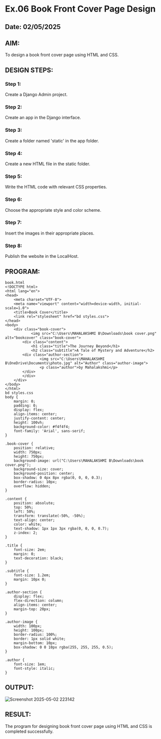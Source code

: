 # Ex.06 Book Front Cover Page Design
## Date: 02/05/2025

## AIM:
To design a book front cover page using HTML and CSS.

## DESIGN STEPS:

### Step 1:
Create a Django Admin project.

### Step 2:
Create an app in the Django interface.

### Step 3:
Create a folder named 'static' in the app folder.

### Step 4:
Create a new HTML file in the static folder.

### Step 5:
Write the HTML code with relevant CSS properties.

### Step 6:
Choose the appropriate style and color scheme.

### Step 7:
Insert the images in their appropriate places.

### Step 8:
Publish the website in the LocalHost.

## PROGRAM:
```
book.html
<!DOCTYPE html>
<html lang="en">
<head>
    <meta charset="UTF-8">
    <meta name="viewport" content="width=device-width, initial-scale=1.0">
    <title>Book Cover</title>
    <link rel="stylesheet" href="bd styles.css">
</head>
<body>
    <div class="book-cover">
            <img src="C:\Users\MAHALAKSHMI B\Downloads\book cover.png" alt="bookcover" class="book-cover">
        <div class="content">
            <h1 class="title">The Journey Beyond</h1>
            <h2 class="subtitle">A Tale of Mystery and Adventure</h2>
        <div class="author-section">
                <img src="C:\Users\MAHALAKSHMI B\OneDrive\Documents\photo.jpg" alt="Author" class="author-image">
                <p class="author">by Mahalakshmi</p>
        </div>
        </div>
    </div>
</body>
</html>
bd styles.css
body {
    margin: 0;
    padding: 0;
    display: flex;
    align-items: center;
    justify-content: center;
    height: 100vh;
    background-color: #f4f4f4;
    font-family: 'Arial', sans-serif;
}

.book-cover {
    position: relative;
    width: 750px;
    height: 750px;
    background-image: url("C:\Users\MAHALAKSHMI B\Downloads\book cover.png");
    background-size: cover;
    background-position: center;
    box-shadow: 0 4px 8px rgba(0, 0, 0, 0.3);
    border-radius: 10px;
    overflow: hidden;
}

.content {
    position: absolute;
    top: 50%;
    left: 50%;
    transform: translate(-50%, -50%);
    text-align: center;
    color: white;
    text-shadow: 1px 1px 3px rgba(0, 0, 0, 0.7);
    z-index: 2;
}

.title {
    font-size: 2em;
    margin: 0;
    text-decoration: black;
}

.subtitle {
    font-size: 1.2em;
    margin: 10px 0;
}

.author-section {
    display: flex;
    flex-direction: column;
    align-items: center;
    margin-top: 20px;
}

.author-image {
    width: 100px;
    height: 100px;
    border-radius: 100%;
    border: 1px solid white;
    margin-bottom: 10px;
    box-shadow: 0 0 10px rgba(255, 255, 255, 0.5);
}

.author {
    font-size: 1em;
    font-style: italic;
}
```
## OUTPUT:

![Screenshot 2025-05-02 223142](https://github.com/user-attachments/assets/98cc7a29-fa99-4a04-9f5e-c6f69e14c44b)


## RESULT:
The program for designing book front cover page using HTML and CSS is completed successfully.
